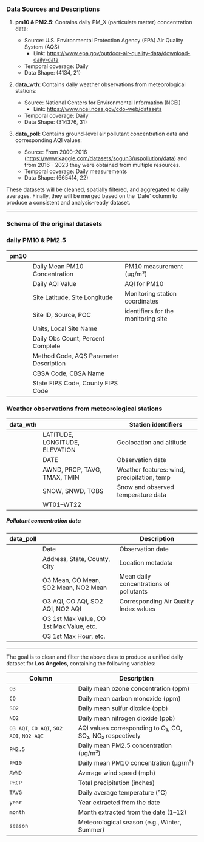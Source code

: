 ### Data Sources and Descriptions

1. **pm10 & PM2.5**: Contains daily PM_X (particulate matter) concentration data:  
   - Source: U.S. Environmental Protection Agency (EPA) Air Quality System (AQS) 
      - Link: https://www.epa.gov/outdoor-air-quality-data/download-daily-data
   - Temporal coverage: Daily  
   - Data Shape: (4134, 21) 

2. **data_wth**: Contains daily weather observations from meteorological stations:  
   - Source: National Centers for Environmental Information (NCEI) 
      - Link: https://www.ncei.noaa.gov/cdo-web/datasets 
   - Temporal coverage: Daily  
   - Data Shape: (314376, 31)

3. **data_poll**: Contains ground-level air pollutant concentration data and corresponding AQI values:
   - Source: From 2000-2016 (https://www.kaggle.com/datasets/sogun3/uspollution/data) and from 2016 - 2023 they were obtained from multiple resources.   
   - Temporal coverage: Daily measurements  
   - Data Shape: (665414, 22)  


These datasets will be cleaned, spatially filtered, and aggregated to daily averages.
Finally, they will be merged based on the 'Date' column to produce a consistent and analysis-ready dataset.

---

### **Schema of the original datasets**

### daily PM10 & PM2.5
| pm10        |                                          |                                                  |
|-------------|------------------------------------------|--------------------------------------------------|
|             | Daily Mean PM10 Concentration            | PM10 measurement (µg/m³)                         |
|             | Daily AQI Value                          | AQI for PM10                                     |
|             | Site Latitude, Site Longitude            | Monitoring station coordinates                   |
|             | Site ID, Source, POC                     |  identifiers for the monitoring site    |
|             | Units, Local Site Name                   |                                                  |
|             | Daily Obs Count, Percent Complete        |                        |
|             | Method Code, AQS Parameter Description   |             |
|             | CBSA Code, CBSA Name                     |                |
|             | State FIPS Code, County FIPS Code        |                                                  |


### Weather observations from meteorological stations
| data_wth    |                                          | Station identifiers                              |
|-------------|------------------------------------------|--------------------------------------------------|
|             | LATITUDE, LONGITUDE, ELEVATION           | Geolocation and altitude                         |
|             | DATE                                     | Observation date                                 |
|             | AWND, PRCP, TAVG, TMAX, TMIN             | Weather features: wind, precipitation, temp      |
|             | SNOW, SNWD, TOBS                         | Snow and observed temperature data               |
|             | WT01–WT22                                | |




##### Pollutant concentration data
| data_poll   |                                          | Description                                      |
|-------------|------------------------------------------|--------------------------------------------------|
|             | Date                                     | Observation date                                 |
|             | Address, State, County, City            | Location metadata                                |
|             | O3 Mean, CO Mean, SO2 Mean, NO2 Mean     | Mean daily concentrations of pollutants          |
|             | O3 AQI, CO AQI, SO2 AQI, NO2 AQI         | Corresponding Air Quality Index values           |
|             | O3 1st Max Value, CO 1st Max Value, etc. |       |
|             | O3 1st Max Hour, etc.                    |              |


---

The goal is to clean and filter the above data to produce a unified daily dataset for **Los Angeles**, containing the following variables:

| Column                                 | Description                                   |
|---------------------------------------|-----------------------------------------------|
| `O3`                                  | Daily mean ozone concentration (ppm)          |
| `CO`                                  | Daily mean carbon monoxide (ppm)              |
| `SO2`                                 | Daily mean sulfur dioxide (ppb)               |
| `NO2`                                 | Daily mean nitrogen dioxide (ppb)             |
| `O3 AQI`, `CO AQI`, `SO2 AQI`, `NO2 AQI` | AQI values corresponding to O₃, CO, SO₂, NO₂ respectively |
| `PM2.5`                               | Daily mean PM2.5 concentration (µg/m³)        |
| `PM10`                                | Daily mean PM10 concentration (µg/m³)         |
| `AWND`                                | Average wind speed (mph)               |
| `PRCP`                                | Total precipitation (inches)            |
| `TAVG`                                | Daily average temperature (°C)          |
| `year`                                | Year extracted from the date                  |
| `month`                               | Month extracted from the date (1–12)          |
| `season`                              | Meteorological season (e.g., Winter, Summer)  |
